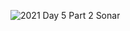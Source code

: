 ![2021 Day 5 Part 2 Sonar](https://github.com/kevinp2000/advent-of-code-2021/blob/main/visualizations/day5_sonar.webp?raw=true)
